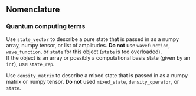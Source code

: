 ## Nomenclature

### Quantum computing terms

Use `state_vector` to describe a pure state that is passed in as a numpy
array, numpy tensor, or list of amplitudes. **Do not** use `wavefunction`, 
`wave_function`, or `state` for this object (`state` is too overloaded).  
If the object is  an array or possibly a computational basis state 
(given by an `int`), use `state_rep`.

Use `density_matrix` to describe a mixed state that is passed in as a numpy
matrix or numpy tensor.  **Do not** used `mixed_state`, `density_operator`, or
`state`.